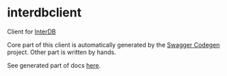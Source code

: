 # interdbclient

Client for [InterDB](https://github.com/meechanic/interdb)

Core part of this client is automatically generated by the [Swagger Codegen](https://github.com/swagger-api/swagger-codegen) project.
Other part is written by hands.

See generated part of docs [here](docs/generated-docs/README.md).

